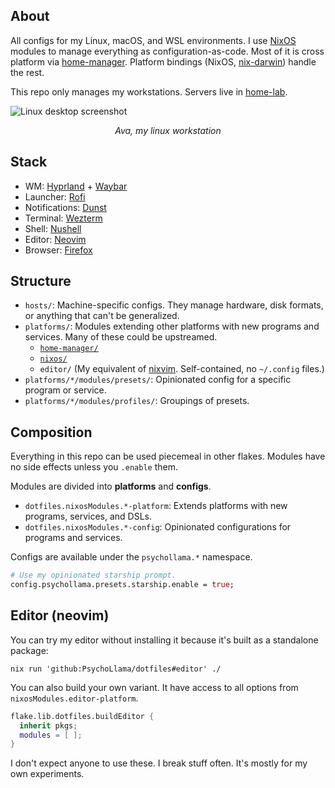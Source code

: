 ## About

All configs for my Linux, macOS, and WSL environments. I use [NixOS](https://nixos.org/) modules to manage everything as configuration-as-code. Most of it is cross platform via [home-manager](https://github.com/nix-community/home-manager). Platform bindings (NixOS, [nix-darwin](https://github.com/LnL7/nix-darwin/)) handle the rest.

This repo only manages my workstations. Servers live in [home-lab](https://github.com/PsychoLlama/home-lab/).

![Linux desktop screenshot](https://github.com/user-attachments/assets/f914a67e-85cf-41c9-95b3-3c418a521c4f)

<p align="center"><em>Ava, my linux workstation</em></p>

## Stack

- WM: [Hyprland](https://hyprland.org/) + [Waybar](https://github.com/Alexays/Waybar/)
- Launcher: [Rofi](https://github.com/davatorium/rofi)
- Notifications: [Dunst](https://github.com/dunst-project/dunst)
- Terminal: [Wezterm](https://wezfurlong.org/wezterm)
- Shell: [Nushell](https://www.nushell.sh/)
- Editor: [Neovim](http://neovim.io/)
- Browser: [Firefox](https://www.mozilla.org/en-US/firefox/new/)

## Structure

- `hosts/`: Machine-specific configs. They manage hardware, disk formats, or anything that can't be generalized.
- `platforms/`: Modules extending other platforms with new programs and services. Many of these could be upstreamed.
  - [`home-manager/`](https://github.com/nix-community/home-manager)
  - [`nixos/`](https://nixos.org/)
  - `editor/` (My equivalent of [nixvim](https://nix-community.github.io/nixvim/). Self-contained, no `~/.config` files.)
- `platforms/*/modules/presets/`: Opinionated config for a specific program or service.
- `platforms/*/modules/profiles/`: Groupings of presets.

## Composition

Everything in this repo can be used piecemeal in other flakes. Modules have no side effects unless you `.enable` them.

Modules are divided into **platforms** and **configs**.

- `dotfiles.nixosModules.*-platform`: Extends platforms with new programs, services, and DSLs.
- `dotfiles.nixosModules.*-config`: Opinionated configurations for programs and services.

Configs are available under the `psychollama.*` namespace.

```nix
# Use my opinionated starship prompt.
config.psychollama.presets.starship.enable = true;
```

## Editor (neovim)

You can try my editor without installing it because it's built as a standalone package:

```nushell
nix run 'github:PsychoLlama/dotfiles#editor' ./
```

You can also build your own variant. It have access to all options from `nixosModules.editor-platform`.

```nix
flake.lib.dotfiles.buildEditor {
  inherit pkgs;
  modules = [ ];
}
```

I don't expect anyone to use these. I break stuff often. It's mostly for my own experiments.

